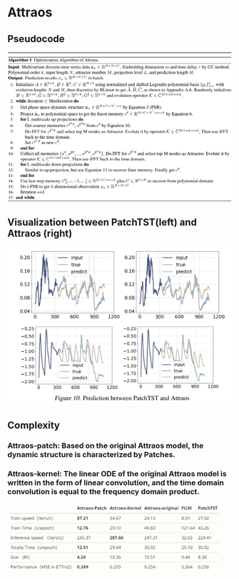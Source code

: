 # Attraos


## Pseudocode
![image](https://github.com/Chris-city/Attraos/blob/main/pescode.png)


## Visualization between PatchTST(left) and Attraos (right)
![image](https://github.com/Chris-city/Attraos/blob/main/pred.png)


## Complexity
### Attraos-patch: Based on the original Attraos model, the dynamic structure is characterized by Patches.
### Attraos-kernel: The linear ODE of the original Attraos model is written in the form of linear convolution, and the time domain convolution is equal to the frequency domain product.
![image](https://github.com/Chris-city/Attraos/blob/main/speed.png)



